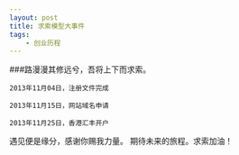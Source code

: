 ```yaml
---
layout: post
title: 求索模型大事件
tags:
    - 创业历程
---
```



###路漫漫其修远兮，吾将上下而求索。
>
	2013年11月04日，注册文件完成

 	2013年11月15日，网站域名申请

	2013年11月25日，香港汇丰开户

遇见便是缘分，感谢你赐我力量。 期待未来的旅程。求索加油！



